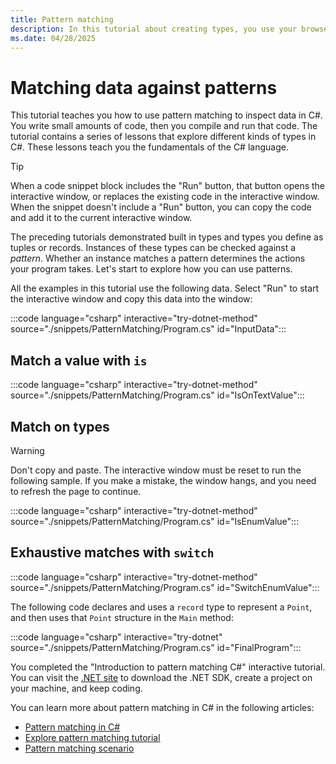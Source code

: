 ```yaml
---
title: Pattern matching
description: In this tutorial about creating types, you use your browser to learn C# interactively. You're going to write C# code and see the results of compiling and running your code directly in the browser.
ms.date: 04/28/2025
---
```

# Matching data against patterns

This tutorial teaches you how to use pattern matching to inspect data in C#. You write small amounts of code, then you compile and run that code. The tutorial contains a series of lessons that explore different kinds of types in C#. These lessons teach you the fundamentals of the C# language.

> [!TIP]
> When a code snippet block includes the "Run" button, that button opens the interactive window, or replaces the existing code in the interactive window. When the snippet doesn't include a "Run" button, you can copy the code and add it to the current interactive window.

The preceding tutorials demonstrated built in types and types you define as tuples or records. Instances of these types can be checked against a *pattern*. Whether an instance matches a pattern determines the actions your program takes. Let's start to explore how you can use patterns.

All the examples in this tutorial use the following data. Select "Run" to start the interactive window and copy this data into the window:

:::code language="csharp" interactive="try-dotnet-method" source="./snippets/PatternMatching/Program.cs" id="InputData":::

## Match a value with `is`

:::code language="csharp" interactive="try-dotnet-method" source="./snippets/PatternMatching/Program.cs" id="IsOnTextValue":::

## Match on types

> [!WARNING]
> Don't copy and paste. The interactive window must be reset to run the following sample. If you make a mistake, the window hangs, and you need to refresh the page to continue.

:::code language="csharp" interactive="try-dotnet-method" source="./snippets/PatternMatching/Program.cs" id="IsEnumValue":::

## Exhaustive matches with `switch`

:::code language="csharp" interactive="try-dotnet-method" source="./snippets/PatternMatching/Program.cs" id="SwitchEnumValue":::

The following code declares and uses a `record` type to represent a `Point`, and then uses that `Point` structure in the `Main` method:

:::code language="csharp" interactive="try-dotnet" source="./snippets/PatternMatching/Program.cs" id="FinalProgram":::

You completed the "Introduction to pattern matching C#" interactive tutorial. You can visit the [.NET site](https://dotnet.microsoft.com/learn/dotnet/hello-world-tutorial/intro) to download the .NET SDK, create a project on your machine, and keep coding.

You can learn more about pattern matching in C# in the following articles:

- [Pattern matching in C#](../../fundamentals/functional/pattern-matching.md)
- [Explore pattern matching tutorial](../../tutorials/patterns-objects.md)
- [Pattern matching scenario](../../fundamentals/tutorials/pattern-matching.md)
